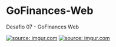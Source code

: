 # GoFinances-Web
Desafio 07 - GoFinances Web

<a href="https://imgur.com/aRZDZiZ"><img src="https://i.imgur.com/aRZDZiZ.png" title="source: imgur.com" /></a>
<a href="https://imgur.com/xb7aAWE"><img src="https://i.imgur.com/xb7aAWE.png" title="source: imgur.com" /></a>
